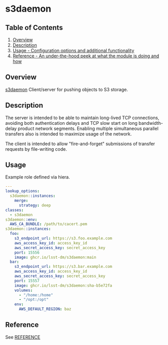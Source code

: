 # s3daemon

## Table of Contents

1. [Overview](#overview)
1. [Description](#description)
1. [Usage - Configuration options and additional functionality](#usage)
1. [Reference - An under-the-hood peek at what the module is doing and how](#reference)

## Overview

[s3daemon](https://github.com/lsst-dm/s3daemon/) Client/server for pushing objects to S3 storage.

## Description

The server is intended to be able to maintain long-lived TCP connections, avoiding both authentication delays and TCP slow start on long bandwidth-delay product network segments.
Enabling multiple simultaneous parallel transfers also is intended to maximize usage of the network.

The client is intended to allow "fire-and-forget" submissions of transfer requests by file-writing code.

## Usage

Example role defined via hiera.

```yaml
---
lookup_options:
  s3daemon::instances:
    merge:
      strategy: deep
classes:
  - s3daemon
s3daemon::env:
  AWS_CA_BUNDLE: /path/to/cacert.pem
s3daemon::instances:
  foo:
    s3_endpoint_url: https://s3.foo.example.com
    aws_access_key_id: access_key_id
    aws_secret_access_key: secret_access_key
    port: 15556
    image: ghcr.io/lsst-dm/s3daemon:main
  bar:
    s3_endpoint_url: https://s3.bar.example.com
    aws_access_key_id: access_key_id
    aws_secret_access_key: secret_access_key
    port: 15557
    image: ghcr.io/lsst-dm/s3daemon:sha-b5e72fa
    volumes:
      - "/home:/home"
      - "/opt:/opt"
    env:
      AWS_DEFAULT_REGION: baz
```

## Reference

See [REFERENCE](REFERENCE.md)
